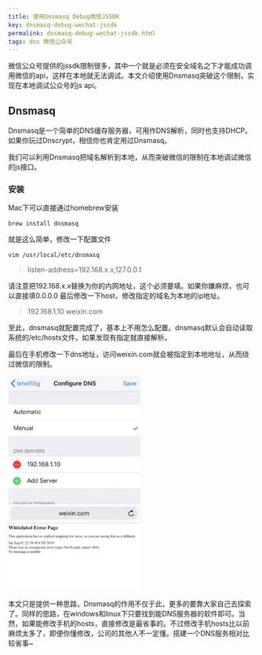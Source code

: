 ```yaml
---
title: 使用Dnsmasq Debug微信JSSDK
key: dnsmasq-debug-wechat-jssdk
permalink: dnsmasq-debug-wechat-jssdk.html
tags: dns 微信公众号
---
```


微信公众号提供的jssdk限制很多，其中一个就是必须在安全域名之下才能成功调用微信的api，这样在本地就无法调试。本文介绍使用Dnsmasq突破这个限制，实现在本地调试公众号的js api。

<!--more-->

## Dnsmasq

Dnsmasq是一个简单的DNS缓存服务器，可用作DNS解析，同时也支持DHCP。如果你玩过Dnscrypt，相信你也肯定用过Dnsmasq。

我们可以利用Dnsmasq把域名解析到本地，从而突破微信的限制在本地调试微信的js接口。

### 安装

Mac下可以直接通过homebrew安装

``` shell
brew install dnsmasq
```

就是这么简单，修改一下配置文件

``` shell
vim /usr/local/etc/dnsmasq
```

> listen-address=192.168.x.x,127.0.0.1

请注意把192.168.x.x替换为你的内网地址，这个必须要填。如果你嫌麻烦，也可以直接填0.0.0.0
最后修改一下host，修改指定的域名为本地的ip地址。

> 192.168.1.10 weixin.com   

至此，dnsmasq就配置完成了，基本上不用怎么配置。dnsmasq默认会自动读取系统的/etc/hosts文件，如果发现有指定就直接解析。

最后在手机修改一下dns地址，访问weixin.com就会被指定到本地地址，从而绕过微信的限制。

<img src="/assets/images/dnsmasq/ios_change_wifi_dns.png" alt="ios修改DNS" width="270"/>
<br>
<img src="/assets/images/dnsmasq/dns-weixin.jpg" width="270"/>

本文只是提供一种思路，Dnsmasq的作用不仅于此，更多的要靠大家自己去探索了。同样的思路，在windows和linux下只要找到能DNS服务器的软件即可。当然，如果能修改手机的hosts，直接修改是最省事的。不过修改手机hosts比以前麻烦太多了，即便你懂修改，公司的其他人不一定懂。搭建一个DNS服务相对比较省事~